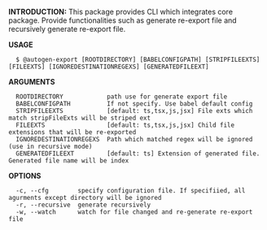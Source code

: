**INTRODUCTION:**
This package provides CLI which integrates core package. Provide functionalities such as generate re-export file and recursively generate re-export file.

**USAGE**
```
  $ @autogen-export [ROOTDIRECTORY] [BABELCONFIGPATH] [STRIPFILEEXTS] [FILEEXTS] [IGNOREDESTINATIONREGEXS] [GENERATEDFILEEXT]
```

**ARGUMENTS**
```
  ROOTDIRECTORY            path use for generate export file
  BABELCONFIGPATH          If not specify. Use babel default config
  STRIPFILEEXTS            [default: ts,tsx,js,jsx] File exts which match stripFileExts will be striped ext
  FILEEXTS                 [default: ts,tsx,js,jsx] Child file extensions that will be re-exported
  IGNOREDESTINATIONREGEXS  Path which matched regex will be ignored (use in recursive mode)
  GENERATEDFILEEXT         [default: ts] Extension of generated file. Generated file name will be index
```

**OPTIONS**
```
  -c, --cfg        specify configuration file. If specifiied, all agurments except directory will be ignored
  -r, --recursive  generate recursively
  -w, --watch      watch for file changed and re-generate re-export file

```